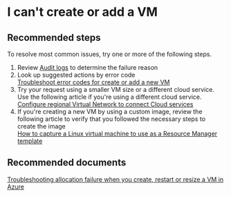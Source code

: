 <properties 
	pageTitle="I can't create or add a VM" 
	description="I can't create or add a VM" 
	service="microsoft.compute"
	resource="virtualmachines"
	authors="kasparks"
	displayOrder="4"
	selfHelpType="resource"
	supportTopicIds="32411817,32449676"
	resourceTags="linux, redhat"	 
	productPesIds="14749"
	cloudEnvironments="public"
/>
    
# I can't create or add a VM

## **Recommended steps**
To resolve most common issues, try one or more of the following steps.

1. Review [Audit logs](data-blade:Microsoft_Azure_Insights.AzureDiagnosticsBladeWithParameter) to determine the failure reason
2. Look up suggested actions by error code <br>
[Troubleshoot error codes for create or add a new VM](https://azure.microsoft.com/documentation/articles/virtual-machines-allocation-failure/#error-string-lookup)
3. Try your request using a smaller VM size or a different cloud service. Use the following article if you're using a different cloud service. <br>
[Configure regional Virtual Network to connect Cloud services](https://azure.microsoft.com/blog/vnet-to-vnet-connecting-virtual-networks-in-azure-across-different-regions/)
4. If you're creating a new VM by using a custom image, review the following article to verify that you followed the necessary steps to create the image <br>
[How to capture a Linux virtual machine to use as a Resource Manager template](https://azure.microsoft.com/documentation/articles/virtual-machines-linux-capture-image-resource-manager/)

## **Recommended documents**
[Troubleshooting allocation failure when you create, restart or resize a VM in Azure](https://azure.microsoft.com/documentation/articles/virtual-machines-allocation-failure/)

